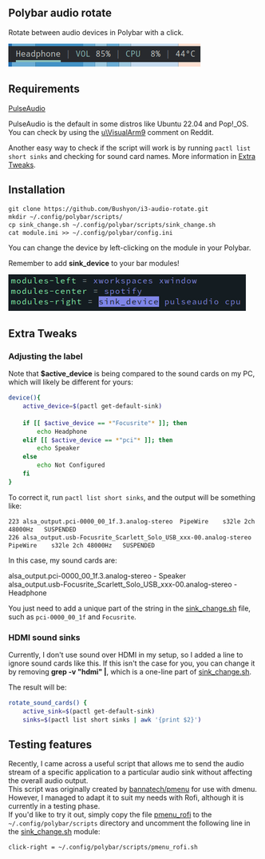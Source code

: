 ## Polybar audio rotate 
Rotate between audio devices in Polybar with a click.

![Module preview](/images/switch.gif)

## Requirements
[PulseAudio](https://wiki.archlinux.org/title/PulseAudio)

PulseAudio is the default in some distros like Ubuntu 22.04 and Pop!_OS.<br>
You can check by using the [u\VisualArm9](https://www.reddit.com/r/linux4noobs/comments/n7tf6r/comment/gxem1bt/?utm_source=share&utm_medium=web2x&context=3) comment on Reddit.

Another easy way to check if the script will work is by running ```pactl list short sinks``` and checking for sound card names. More information in [Extra Tweaks](#extra-tweaks).

## Installation
```
git clone https://github.com/Bushyon/i3-audio-rotate.git
mkdir ~/.config/polybar/scripts/
cp sink_change.sh ~/.config/polybar/scripts/sink_change.sh
cat module.ini >> ~/.config/polybar/config.ini
```
You can change the device by left-clicking on the module in your Polybar.

Remember to add **sink_device** to your bar modules!

![Module in Polybar config](/images/add_module.png)

## Extra Tweaks

### Adjusting the label
Note that **$active_device** is being compared to the sound cards on my PC, which will likely be different for yours:

```bash
device(){
    active_device=$(pactl get-default-sink)
    
    if [[ $active_device == *"Focusrite"* ]]; then
        echo Headphone
    elif [[ $active_device == *"pci"* ]]; then 
        echo Speaker
    else 
        echo Not Configured
    fi
}
```
To correct it, run ```pactl list short sinks```, and the output will be something like:
```
223	alsa_output.pci-0000_00_1f.3.analog-stereo	PipeWire	s32le 2ch 48000Hz	SUSPENDED
226	alsa_output.usb-Focusrite_Scarlett_Solo_USB_xxx-00.analog-stereo	PipeWire	s32le 2ch 48000Hz	SUSPENDED
```
In this case, my sound cards are:

alsa_output.pci-0000_00_1f.3.analog-stereo - Speaker<br>
alsa_output.usb-Focusrite_Scarlett_Solo_USB_xxx-00.analog-stereo - Headphone

You just need to add a unique part of the string in the [sink_change.sh](/sink_change.sh) file, such as `pci-0000_00_1f` and `Focusrite`.

### HDMI sound sinks

Currently, I don't use sound over HDMI in my setup, so I added a line to ignore sound cards like this. If this isn't the case for you, you can change it by removing **grep -v "hdmi" |**, which is a one-line part of [sink_change.sh](/sink_change.sh).

The result will be:
```bash
rotate_sound_cards() {
    active_sink=$(pactl get-default-sink)
    sinks=$(pactl list short sinks | awk '{print $2}')
```

## Testing features

Recently, I came across a useful script that allows me to send the audio stream of a specific application to a particular audio sink without affecting the overall audio output.<br>
This script was originally created by [bannatech/pmenu](https://github.com/bannatech/pmenu/tree/master) for use with dmenu. However, I managed to adapt it to suit my needs with Rofi, although it is currently in a testing phase.<br>
If you'd like to try it out, simply copy the file [pmenu_rofi](/pmenu_rofi.sh) to the `~/.config/polybar/scripts` directory and uncomment the following line in the [sink_change.sh](/sink_change.sh) module:
```
click-right = ~/.config/polybar/scripts/pmenu_rofi.sh
```
